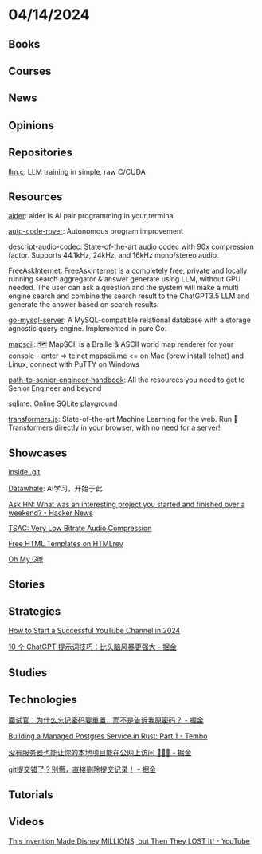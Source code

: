 # 04/14/2024

## Books

## Courses

## News

## Opinions

## Repositories
[llm.c](https://github.com/karpathy/llm.c): LLM training in simple, raw C/CUDA

## Resources
[aider](https://github.com/paul-gauthier/aider): aider is AI pair programming in your terminal

[auto-code-rover](https://github.com/nus-apr/auto-code-rover): Autonomous program improvement

[descript-audio-codec](https://github.com/descriptinc/descript-audio-codec): State-of-the-art audio codec with 90x compression factor. Supports 44.1kHz, 24kHz, and 16kHz mono/stereo audio.

[FreeAskInternet](https://github.com/nashsu/FreeAskInternet): FreeAskInternet is a completely free, private and locally running search aggregator & answer generate using LLM, without GPU needed. The user can ask a question and the system will make a multi engine search and combine the search result to the ChatGPT3.5 LLM and generate the answer based on search results.

[go-mysql-server](https://github.com/dolthub/go-mysql-server): A MySQL-compatible relational database with a storage agnostic query engine. Implemented in pure Go.

[mapscii](https://github.com/rastapasta/mapscii): 🗺 MapSCII is a Braille & ASCII world map renderer for your console - enter => telnet mapscii.me <= on Mac (brew install telnet) and Linux, connect with PuTTY on Windows

[path-to-senior-engineer-handbook](https://github.com/jordan-cutler/path-to-senior-engineer-handbook): All the resources you need to get to Senior Engineer and beyond

[sqlime](https://github.com/nalgeon/sqlime): Online SQLite playground

[transformers.js](https://github.com/xenova/transformers.js): State-of-the-art Machine Learning for the web. Run 🤗 Transformers directly in your browser, with no need for a server!

## Showcases
[inside .git](https://wizardzines.com/comics/inside-git/)

[Datawhale](https://linklearner.com/home): AI学习，开始于此

[Ask HN: What was an interesting project you started and finished over a weekend? - Hacker News](https://news.ycombinator.com/item?id=39951422)

[TSAC: Very Low Bitrate Audio Compression](https://bellard.org/tsac/)

[Free HTML Templates on HTMLrev](https://htmlrev.com/)

[Oh My Git!](https://ohmygit.org/)

## Stories

## Strategies
[How to Start a Successful YouTube Channel in 2024](https://timqueen.com/youtube-start-channel/)

[10 个 ChatGPT 提示词技巧：比头脑风暴更强大 - 掘金](https://juejin.cn/post/7277798325646245942)

## Studies

## Technologies
[面试官：为什么忘记密码要重置，而不是告诉我原密码？ - 掘金](https://juejin.cn/post/7353580789299281961)

[Building a Managed Postgres Service in Rust: Part 1 - Tembo](https://tembo.io/blog/managed-postgres-rust)

[没有服务器也能让你的本地项目能在公网上访问 💯💯💯 - 掘金](https://juejin.cn/post/7355016460215189567)

[git提交错了？别慌，直接删除提交记录！ - 掘金](https://juejin.cn/post/7355692365330792488)

## Tutorials

## Videos
[This Invention Made Disney MILLIONS, but Then They LOST It! - YouTube](https://www.youtube.com/watch?v=UQuIVsNzqDk)

